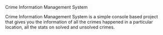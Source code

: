 Crime Information Management System

Crime Information Management System is a simple console based project that gives you the information of all the crimes happened in a particular location, all the stats on solved and unsolved crimes.
